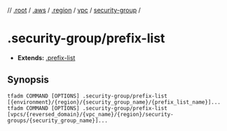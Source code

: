 // [.root] / [.aws] / [.region] / [vpc] / [security-group] /

# .security-group/prefix-list

- **Extends:** [.prefix-list](../../../../.tfadm/resources/.prefix-list.md)

## Synopsis

```
tfadm COMMAND [OPTIONS] .security-group/prefix-list [{environment}/{region}/{security_group_name}/{prefix_list_name}]...
tfadm COMMAND [OPTIONS] .security-group/prefix-list [vpcs/{reversed_domain}/{vpc_name}/{region}/security-groups/{security_group_name}]...
```

[.aws]: ../../../../.tfadm/resources/README.md
[.region]: ../../../../.tfadm/resources/.region.md
[.root]: ../../../../../.tfadm/resources/README.md
[security-group]: ../security-group.md
[vpc]: ../vpc.md
